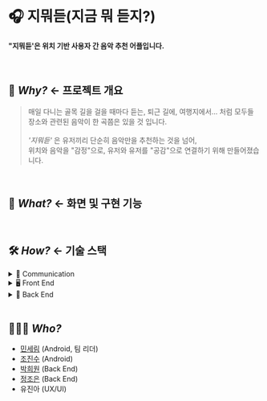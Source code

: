 # 🎧 지뭐듣(지금 뭐 듣지?)
#### "지뭐듣'은 위치 기반 사용자 간 음악 추천 어플입니다. <br><br><br>

## 🤔 <I>Why?</I> <- 프로젝트 개요
> 매일 다니는 골목 길을 걸을 때마다 듣는, 퇴근 길에, 여행지에서... 처럼 모두들 장소와 관련된 음악이 한 곡쯤은 있을 것 입니다.<br><br> 
> <I>'지뭐듣'</I> 은 유저끼리 단순히 음악만을 추천하는 것을 넘어,  
> 위치와 음악을 "감정"으로, 유저와 유저를 "공감"으로 연결하기 위해 만들어졌습니다.


<br>

## 🎯 <I>What?</I> <- 화면 및 구현 기능<br>

<br>

## 🛠️ <I>How?</I> <- 기술 스택 <br>
<details>
  <summary>🤝  Communication</summary>
  <img src="https://img.shields.io/badge/github-181717?style=for-the-badge&logo=github&logoColor=white">
  <img src="https://img.shields.io/badge/Notion-000000?style=for-the-badge&logo=notion&logoColor=white">
  <img src="https://img.shields.io/badge/Figma-F24E1E?style=for-the-badge&logo=figma&logoColor=white">
  <img src="https://img.shields.io/badge/Discord-5865F2?style=for-the-badge&logo=discord&logoColor=white">
</details>

<details>
  <summary>🖥️  Front End</summary>
  <img src="https://img.shields.io/badge/Android-3DDC84?style=for-the-badge&logo=Android&logoColor=white">
  <img src="https://img.shields.io/badge/Kotlin-7F52FF?style=for-the-badge&logo=Kotlin&logoColor=white">
  <img src="https://img.shields.io/badge/Mac-FFFFFF?style=for-the-badge&logo=apple&logoColor=black">
  <img src="https://img.shields.io/badge/Windows-0078D6?style=for-the-badge&logo=windows&logoColor=white">
  <br>
  <img src="https://img.shields.io/badge/Jetpack AAC-FF0000?style=for-the-badge&logo=&logoColor=white">
  <img src="https://img.shields.io/badge/MVVM-0F9D58?style=for-the-badge&logo=&logoColor=white">
  <img src="https://img.shields.io/badge/Coroutine-0F9D58?style=for-the-badge&logo=&logoColor=white">
  <img src="https://img.shields.io/badge/Retrofit-3E4348?style=for-the-badge&logo=Square&logoColor=white">
  <img src="https://img.shields.io/badge/OkHttp-3E4348?style=for-the-badge&logo=Square&logoColor=white">
  <img src="https://img.shields.io/badge/Glide4-008ED2?style=for-the-badge&logo=&logoColor=white">
  <img src="https://img.shields.io/badge/Google Maps-4285F4?style=for-the-badge&logo=googlemaps&logoColor=white">
  <img src="https://img.shields.io/badge/Mania DB-FF3366?style=for-the-badge&logo=music&logoColor=white">
</details>

<details>
  <summary>💾  Back End</summary>
  <img src="https://img.shields.io/badge/IntelliJ-000000?style=for-the-badge&logo=intellijidea&logoColor=white">
  <img src="https://img.shields.io/badge/Spring-6DB33F?style=for-the-badge&logo=spring&logoColor=white">
  <img src="https://img.shields.io/badge/Java-7F52FF?style=for-the-badge&logo=Java&logoColor=white">
  <img src="https://img.shields.io/badge/Mac-FFFFFF?style=for-the-badge&logo=apple&logoColor=black">
  <img src="https://img.shields.io/badge/Windows-0078D6?style=for-the-badge&logo=windows&logoColor=white">
  <br>
</details><br>

## 👩‍👩‍👦 <I>Who?</I>
* [민세림](https://github.com/anonymousRecords) (Android, 팀 리더)
* [조진수](https://github.com/jinsuCH0/) (Android)
* [박희원](https://github.com/hw130) (Back End)
* [정조은](https://github.com/joeun-01) (Back End)
* 유진아 (UX/UI)
